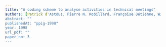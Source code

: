 ```yaml
---
title: "A coding scheme to analyse activities in technical meetings"
authors: [Patrick d'Astous, Pierre N. Robillard, Françoise Détienne, Willemien Visser]
abstract: ""
publishedAt: "ppig-1998"
year: 1998
url_pdf: ""
paper_no: 3
---
```

